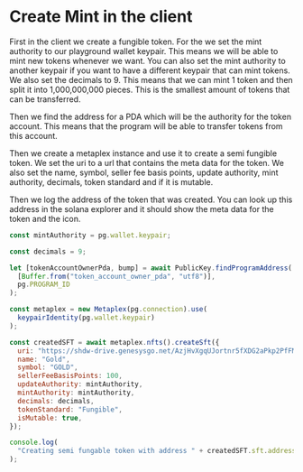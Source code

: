 # Create Mint in the client

First in the client we create a fungible token. 
For the we set the mint authority to our playground wallet keypair. This means we will be able to mint new tokens whenever we want. You can also set the mint authority to another keypair if you want to have a different keypair that can mint tokens. 
We also set the decimals to 9. This means that we can mint 1 token and then split it into 1,000,000,000 pieces. This is the smallest amount of tokens that can be transferred.

Then we find the address for a PDA which will be the authority for the token account. This means that the program will be able to transfer tokens from this account.

Then we create a metaplex instance and use it to create a semi fungible token. We set the uri to a url that contains the meta data for the token. We also set the name, symbol, seller fee basis points, update authority, mint authority, decimals, token standard and if it is mutable. 

Then we log the address of the token that was created. You can look up this address in the solana explorer and it should show the meta data for the token and the icon.

```js
const mintAuthority = pg.wallet.keypair;

const decimals = 9;

let [tokenAccountOwnerPda, bump] = await PublicKey.findProgramAddress(
  [Buffer.from("token_account_owner_pda", "utf8")],
  pg.PROGRAM_ID
);

const metaplex = new Metaplex(pg.connection).use(
  keypairIdentity(pg.wallet.keypair)
);

const createdSFT = await metaplex.nfts().createSft({
  uri: "https://shdw-drive.genesysgo.net/AzjHvXgqUJortnr5fXDG2aPkp2PfFMvu4Egr57fdiite/PirateCoinMeta",
  name: "Gold",
  symbol: "GOLD",
  sellerFeeBasisPoints: 100,
  updateAuthority: mintAuthority,
  mintAuthority: mintAuthority,
  decimals: decimals,
  tokenStandard: "Fungible",
  isMutable: true,
});

console.log(
  "Creating semi fungable token with address " + createdSFT.sft.address
);
````

